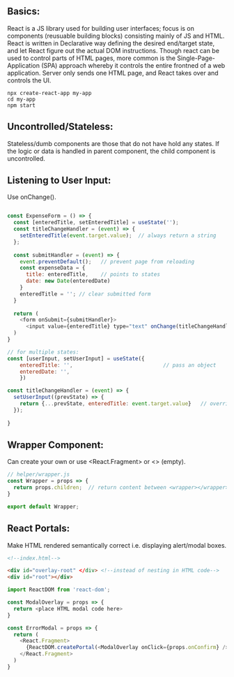 ## Basics:
React is a JS library used for building user interfaces; focus is on components (reusuable building blocks) consisting mainly of JS and HTML. React is written in Declarative way defining the desired end/target state, and let React figure out the actual DOM instructions. Though react can be used to control parts of HTML pages, more common is the Single-Page-Application (SPA) approach whereby it controls the entire frontned of a web application. Server only sends one HTML page, and React takes over and controls the UI.

```
npx create-react-app my-app
cd my-app
npm start
```

## Uncontrolled/Stateless:
Stateless/dumb components are those that do not have hold any states.
If the logic or data is handled in parent component, the child component is uncontrolled.


## Listening to User Input:
Use onChange().
```javascript

const ExpenseForm = () => {
  const [enteredTitle, setEnteredTitle] = useState('');
  const titleChangeHandler = (event) => {
    setEnteredTitle(event.target.value);  // always return a string
  };
  
  const submitHandler = (event) => {
    event.preventDefault();   // prevent page from reloading
    const expenseData = {
      title: enteredTitle,    // points to states
      date: new Date(enteredDate)
    }
    enteredTitle = ''; // clear submitted form
  }
  
  return (
    <form onSubmit={submitHandler}>
      <input value={enteredTitle} type="text" onChange(titleChangeHandler) /> // value allows two-way binding
  )
}

// for multiple states:
const [userInput, setUserInput] = useState({
    enteredTitle: '',                             // pass an object
    enteredDate: '',
    }) 

const titleChangeHandler = (event) => {
  setUserInput((prevState) => {
    return {...prevState, enteredTitle: event.target.value}   // overrides title and ensures others are not thrown away
  });
  
}
```
## Wrapper Component:
Can create your own or use <React.Fragment> or <> (empty).
```javascript
// helper/wrapper.js
const Wrapper = props => {
  return props.children;  // return content between <wrapper></wrapper>
}

export default Wrapper;
```

## React Portals:
Make HTML rendered semantically correct i.e. displaying alert/modal boxes.
```html
<!--index.html-->

<div id="overlay-root" </div> <!--instead of nesting in HTML code-->
<div id="root"></div>
```
```javascript
import ReactDOM from 'react-dom';

const ModalOverlay = props => {
  return <place HTML modal code here>
}

const ErrorModal = props => {
  return (
    <React.Fragment>
      {ReactDOM.createPortal(<ModalOverlay onClick={props.onConfirm} />), document.getElementById('overlay-root'))}
    </React.Fragment>
  )
} 
```
